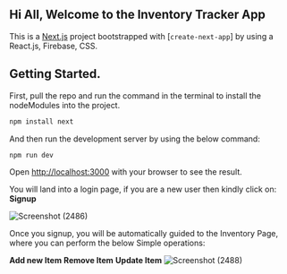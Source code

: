 ## Hi All, Welcome to the Inventory Tracker App

This is a [Next.js](https://nextjs.org/) project bootstrapped with [`create-next-app`] by using a React.js, Firebase, CSS.

## Getting Started.

First, pull the repo and run the command in the terminal to install the nodeModules into the project.

```bash
npm install next
```

And then run the development server by using the below command:

```bash
npm run dev
```

Open [http://localhost:3000](http://localhost:3000) with your browser to see the result.

You will land into a login page, if you are a new user then kindly click on: **Signup**

![Screenshot (2486)](https://github.com/user-attachments/assets/12e355ce-f72e-4eef-b9f2-ec8464d89952)

Once you signup, you will be automatically guided to the Inventory Page, where you can perform the below Simple operations:

**Add new Item**
**Remove Item**
**Update Item**
![Screenshot (2488)](https://github.com/user-attachments/assets/716c1c93-263d-438f-869a-61f7b34fd4bb)

